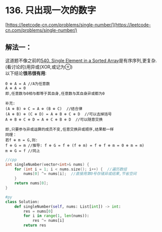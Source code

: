 # 136. 只出现一次的数字

[https://leetcode-cn.com/problems/single-number/](https://leetcode-cn.com/problems/single-number/)

## 解法一：

这道题不像之前的[540. Single Element in a Sorted Array](https://www.jianshu.com/p/135a33546f45)是有序序列,更复杂.   
\(看讨论的\)用异或\(XOR,或记为⊕\)   
以下结论**很吊很有用**:

```text
0 ⊕ A = A //A为任意数
A ⊕ A = 0
即,任意数与0相与都等于其自身,任意数与其自身异或都为0

补充:
(A ⊕ B) ⊕ C = A ⊕ (B ⊕ C)  //结合律
(A ⊕ B) ⊕ (C ⊕ D) = A ⊕ B ⊕ C ⊕ D  //可以去掉括号
A ⊕ B ⊕ C ⊕ D = A ⊕ C ⊕ B ⊕ D  //可以随意交换

即,只要参与异或运算的成员不变,任意交换异或顺序,结果都一样
同理：
若f ⊕ m = G,则:
f ⊕ G = m //推导: f ⊕ G = f ⊕ (f ⊕ m) = f ⊕ f ⊕ m = 0 ⊕ m = m)
m ⊕ G = f //同上
```

```cpp
//cpp
int singleNumber(vector<int>& nums) {
    for (int i = 1; i < nums.size(); i++) {  //遍历数组
        nums[0] ^= nums[i];  //直接用第0号存储异或结果,节省空间
    }
    return nums[0];
}
```

```python
#py
class Solution:
    def singleNumber(self, nums: List[int]) -> int:
        res = nums[0]
        for i in range(1, len(nums)):
            res ^= nums[i]
        return res
```

